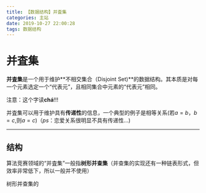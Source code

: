 ```yaml
---
title: 【数据结构】并査集
categories: 主站
date: 2019-10-27 22:00:28
tags: 数据结构
---
```


 

# 并査集

**并査集**是一个用于维护**不相交集合（Disjoint Set)**的数据结构。其本质是对每一个元素选定一个“代表元”，且相同集合中元素的“代表元”相同。

注意：这个字读**chá**$!!!$

并査集可以用于维护具有**传递性**的信息，一个典型的例子是相等关系(若$a=b$，$b=c$,则$a=c$)（$ps$：恋爱关系很明显不具有传递性$\dots$)

---

## 结构

算法竞赛领域的“并査集”一般指**树形并查集**（并查集的实现还有一种链表形式，但效率非常低下，所以一般并不使用）

树形并查集的